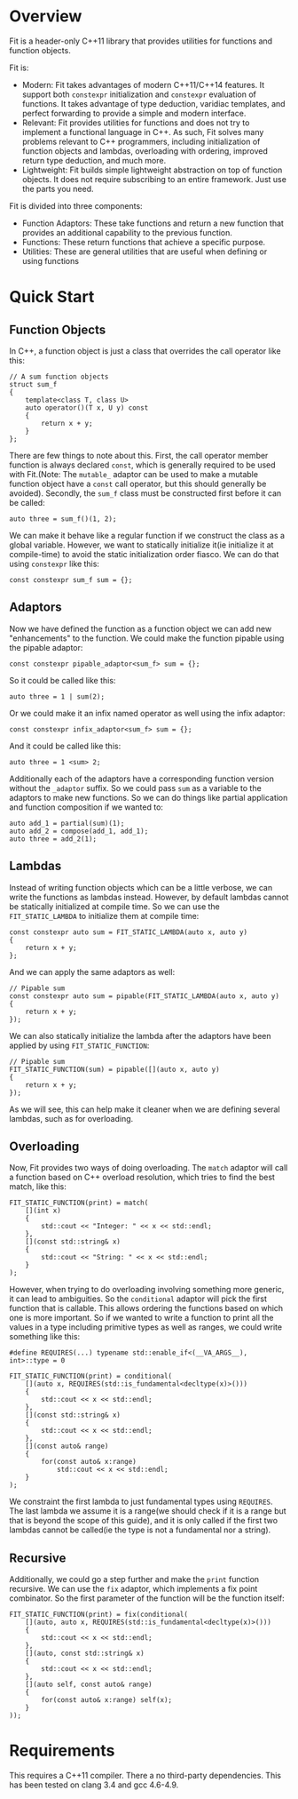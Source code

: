 Overview
========

Fit is a header-only C++11 library that provides utilities for functions and function objects. 

Fit is:

- Modern: Fit takes advantages of modern C++11/C++14 features. It support both `constexpr` initialization and `constexpr` evaluation of functions. It takes advantage of type deduction, varidiac templates, and perfect forwarding to provide a simple and modern interface. 
- Relevant: Fit provides utilities for functions and does not try to implement a functional language in C++. As such, Fit solves many problems relevant to C++ programmers, including initialization of function objects and lambdas, overloading with ordering, improved return type deduction, and much more.
- Lightweight: Fit builds simple lightweight abstraction on top of function objects. It does not require subscribing to an entire framework. Just use the parts you need.

Fit is divided into three components:

* Function Adaptors: These take functions and return a new function that provides an additional capability to the previous function.
* Functions: These return functions that achieve a specific purpose.
* Utilities: These are general utilities that are useful when defining or using functions

Quick Start
===========

Function Objects
----------------

In C++, a function object is just a class that overrides the call operator like this:

    // A sum function objects
    struct sum_f
    {
        template<class T, class U>
        auto operator()(T x, U y) const
        {
            return x + y;
        }
    };

There are few things to note about this. First, the call operator member function is always declared `const`, which is generally required to be used with Fit.(Note: The `mutable_` adaptor can be used to make a mutable function object have a `const` call operator, but this should generally be avoided). Secondly, the `sum_f` class must be constructed first before it can be called:

    auto three = sum_f()(1, 2);

We can make it behave like a regular function if we construct the class as a global variable. However, we want to statically initialize it(ie initialize it at compile-time) to avoid the static initialization order fiasco. We can do that using `constexpr` like this:

    const constexpr sum_f sum = {};

Adaptors
--------

Now we have defined the function as a function object we can add new "enhancements" to the function. We could make the function pipable using the pipable adaptor:

    const constexpr pipable_adaptor<sum_f> sum = {};

So it could be called like this:

    auto three = 1 | sum(2);

Or we could make it an infix named operator as well using the infix adaptor:

    const constexpr infix_adaptor<sum_f> sum = {};

And it could be called like this:

    auto three = 1 <sum> 2;

Additionally each of the adaptors have a corresponding function version without the `_adaptor` suffix. So we could pass `sum` as a variable to the adaptors to make new functions. So we can do things like partial application and function composition if we wanted to:

    auto add_1 = partial(sum)(1);
    auto add_2 = compose(add_1, add_1);
    auto three = add_2(1);

Lambdas
-------

Instead of writing function objects which can be a little verbose, we can write the functions as lambdas instead. However, by default lambdas cannot be statically initialized at compile time. So we can use the `FIT_STATIC_LAMBDA` to initialize them at compile time:

    const constexpr auto sum = FIT_STATIC_LAMBDA(auto x, auto y)
    {
        return x + y;
    };

And we can apply the same adaptors as well:

    // Pipable sum
    const constexpr auto sum = pipable(FIT_STATIC_LAMBDA(auto x, auto y)
    {
        return x + y;
    });

We can also statically initialize the lambda after the adaptors have been applied by using `FIT_STATIC_FUNCTION`:

    // Pipable sum
    FIT_STATIC_FUNCTION(sum) = pipable([](auto x, auto y)
    {
        return x + y;
    });

As we will see, this can help make it cleaner when we are defining several lambdas, such as for overloading.

Overloading
-----------

Now, Fit provides two ways of doing overloading. The `match` adaptor will call a function based on C++ overload resolution, which tries to find the best match, like this:

    FIT_STATIC_FUNCTION(print) = match(
        [](int x)
        {
            std::cout << "Integer: " << x << std::endl;
        },
        [](const std::string& x)
        {
            std::cout << "String: " << x << std::endl;
        }
    );

However, when trying to do overloading involving something more generic, it can lead to ambiguities. So the `conditional` adaptor will pick the first function that is callable. This allows ordering the functions based on which one is more important. So if we wanted to write a function to print all the values in a type including primitive types as well as ranges, we could write something like this:

    #define REQUIRES(...) typename std::enable_if<(__VA_ARGS__), int>::type = 0

    FIT_STATIC_FUNCTION(print) = conditional(
        [](auto x, REQUIRES(std::is_fundamental<decltype(x)>()))
        {
            std::cout << x << std::endl;
        },
        [](const std::string& x)
        {
            std::cout << x << std::endl;
        },
        [](const auto& range)
        {
            for(const auto& x:range) 
                std::cout << x << std::endl;
        }
    );

We constraint the first lambda to just fundamental types using `REQUIRES`. The last lambda we assume it is a range(we should check if it is a range but that is beyond the scope of this guide), and it is only called if the first two lambdas cannot be called(ie the type is not a fundamental nor a string).

Recursive
---------

Additionally, we could go a step further and make the `print` function recursive. We can use the `fix` adaptor, which implements a fix point combinator. So the first parameter of the function will be the function itself:

    FIT_STATIC_FUNCTION(print) = fix(conditional(
        [](auto, auto x, REQUIRES(std::is_fundamental<decltype(x)>()))
        {
            std::cout << x << std::endl;
        },
        [](auto, const std::string& x)
        {
            std::cout << x << std::endl;
        },
        [](auto self, const auto& range)
        {
            for(const auto& x:range) self(x);
        }
    ));

Requirements
============

This requires a C++11 compiler. There a no third-party dependencies. This has been tested on clang 3.4 and gcc 4.6-4.9.
